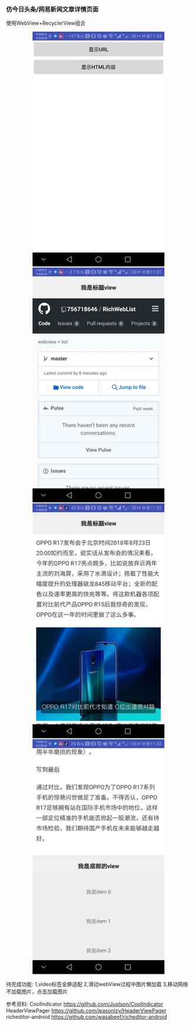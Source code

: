 ### 仿今日头条/网易新闻文章详情页面

使用WebView+RecyclerView组合

<div align="center">
<img src="img/4131535124878_.pic.jpg"  height="640" width="360">
<img src="img/4101535124707_.pic.jpg"  height="640" width="360">
<img src="img/4111535124734_.pic.jpg"  height="640" width="360">
<img src="img/4121535124761_.pic.jpg"  height="640" width="360">
</div>



待完成功能:
1,video标签全屏适配
2,滑动webView过程中图片懒加载
3,移动网络不加载图片，点击加载图片

参考资料:
CoolIndicator
https://github.com/Justson/CoolIndicator
HeaderViewPager
https://github.com/jeasonlzy/HeaderViewPager
richeditor-android
https://github.com/wasabeef/richeditor-android


